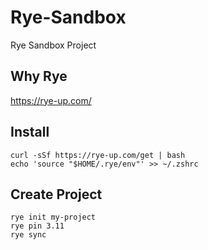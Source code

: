 # Rye-Sandbox
Rye Sandbox Project

## Why Rye
https://rye-up.com/

## Install
```shell
curl -sSf https://rye-up.com/get | bash
echo 'source "$HOME/.rye/env"' >> ~/.zshrc
```

## Create Project
```shell
rye init my-project
rye pin 3.11
rye sync
```
